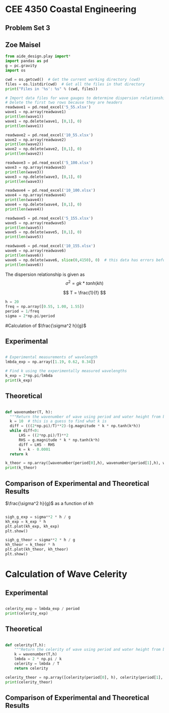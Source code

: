 # CEE 4350 Coastal Engineering
## Problem Set 3
## Zoe Maisel

```python
from aide_design.play import*
import pandas as pd
g = pc.gravity
import os

cwd = os.getcwd()  # Get the current working directory (cwd)
files = os.listdir(cwd)  # Get all the files in that directory
print("Files in '%s': %s" % (cwd, files))
```

```python
# Import data files for wave gauges to determine dispersion relationship
# Delete the first two rows because they are headers
readwave1 = pd.read_excel('5_55.xlsx')
wave1 = np.array(readwave1)
print(len(wave1))
wave1 = np.delete(wave1, [0,1], 0)
print(len(wave1))

readwave2 = pd.read_excel('10_55.xlsx')
wave2 = np.array(readwave2)
print(len(wave2))
wave2 = np.delete(wave2, [0,1], 0)
print(len(wave2))

readwave3 = pd.read_excel('5_100.xlsx')
wave3 = np.array(readwave3)
print(len(wave3))
wave3 = np.delete(wave3, [0,1], 0)
print(len(wave3))

readwave4 = pd.read_excel('10_100.xlsx')
wave4 = np.array(readwave4)
print(len(wave4))
wave4 = np.delete(wave4, [0,1], 0)
print(len(wave4))

readwave5 = pd.read_excel('5_155.xlsx')
wave5 = np.array(readwave5)
print(len(wave5))
wave5 = np.delete(wave5, [0,1], 0)
print(len(wave5))

readwave6 = pd.read_excel('10_155.xlsx')
wave6 = np.array(readwave6)
print(len(wave6))
wave6 = np.delete(wave6, slice(0,4150), 0)  # this data has errors before 4150 so it is removed for analysis
print(len(wave6))
```

The dispersion relationship is given as
$$ \sigma^2 = gk*tanh(kh) $$

$$ T = \frac{1}{f} $$

```python
h = 20
freq = np.array([0.55, 1.00, 1.55])
period = 1/freq
sigma = 2*np.pi/period
```

#Calculation of $\frac{\sigma^2 h}{g}$
## Experimental
```python

# Experimental measurements of wavelength
lmbda_exp = np.array([1.19, 0.62, 0.34])  

# Find k using the experimentally measured wavelengths
k_exp = 2*np.pi/lmbda
print(k_exp)
```

## Theoretical
```python

def wavenumber(T, h):
  """Return the wavenumber of wave using period and water height from bed."""
  k = 10  # this is a guess to find what k is
  diff = (((2*np.pi)/T)**2)-(g.magnitude * k * np.tanh(k*h))
  while diff<0:
      LHS = ((2*np.pi)/T)**2
      RHS = g.magnitude * k * np.tanh(k*h)
      diff = LHS - RHS
      k = k - 0.0001
  return k

k_theor = np.array([wavenumber(period[0],h), wavenumber(period[1],h), wavenumber(period[2],h)])
print(k_theor)
```

## Comparison of Experimental and Theoretical Results
$\frac{\sigma^2 h}{g}$ as a function of $kh$

```python

sigh_g_exp = sigma**2 * h / g
kh_exp = k_exp * h
plt.plot(kh_exp, kh_exp)
plt.show()

sigh_g_theor = sigma**2 * h / g
kh_theor = k_theor * h
plt.plot(kh_theor, kh_theor)
plt.show()

```

# Calculation of Wave Celerity

## Experimental
```python

celerity_exp = lmbda_exp / period
print(celerity_exp)

```

## Theoretical
```python

def celerity(T,h):
    """Return the celerity of wave using period and water height from bed."""
    k = wavenumber(T,h)
    lmbda = 2 * np.pi / k
    celerity = lmbda / T
    return celerity

celerity_theor = np.array([celerity(period[0], h), celerity(period[1], h), celerity(period[2], h)])
print(celerity_theor)

```

## Comparison of Experimental and Theoretical Results
